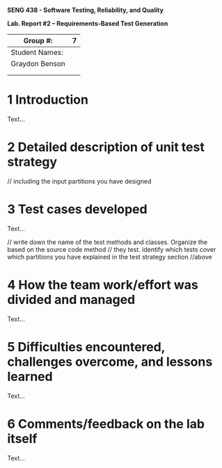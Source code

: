 **SENG 438 - Software Testing, Reliability, and Quality**

**Lab. Report \#2 – Requirements-Based Test Generation**

| Group \#:      |  7  |
| -------------- | --- |
| Student Names: |     |
| Graydon Benson |     |
|                |     |
|                |     |

# 1 Introduction

Text…

# 2 Detailed description of unit test strategy

// including the input partitions you have designed

# 3 Test cases developed

Text…

// write down the name of the test methods and classes. Organize the based on
the source code method // they test. identify which tests cover which partitions
you have explained in the test strategy section //above

# 4 How the team work/effort was divided and managed

Text…

# 5 Difficulties encountered, challenges overcome, and lessons learned

Text…

# 6 Comments/feedback on the lab itself

Text…
